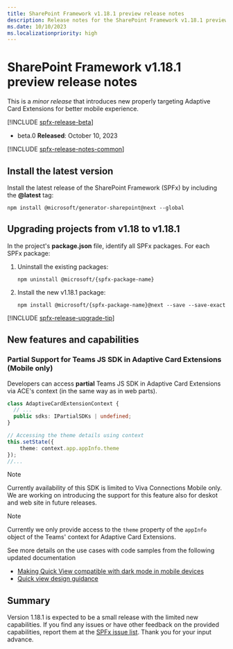 ```yaml
---
title: SharePoint Framework v1.18.1 preview release notes
description: Release notes for the SharePoint Framework v1.18.1 preview release
ms.date: 10/10/2023
ms.localizationpriority: high
---
```

# SharePoint Framework v1.18.1 preview release notes

This is a _minor release_ that introduces new properly targeting Adaptive Card Extensions for better mobile experience.

[!INCLUDE [spfx-release-beta](../../includes/snippets/spfx-release-beta.md)]

- beta.0 **Released**: October 10, 2023

[!INCLUDE [spfx-release-notes-common](../../includes/snippets/spfx-release-notes-common.md)]

## Install the latest version

Install the latest release of the SharePoint Framework (SPFx) by including the **@latest** tag:

```console
npm install @microsoft/generator-sharepoint@next --global
```

## Upgrading projects from v1.18 to v1.18.1

In the project's **package.json** file, identify all SPFx packages. For each SPFx package:

1. Uninstall the existing packages:

    ```console
    npm uninstall @microsoft/{spfx-package-name}
    ```

2. Install the new v1.18.1 package:

    ```console
    npm install @microsoft/{spfx-package-name}@next --save --save-exact
    ```

[!INCLUDE [spfx-release-upgrade-tip](../../includes/snippets/spfx-release-upgrade-tip.md)]

## New features and capabilities

### Partial Support for Teams JS SDK in Adaptive Card Extensions (Mobile only)

Developers can access **partial** Teams JS SDK in Adaptive Card Extensions via ACE's context (in the same way as in web parts).

```typescript
class AdaptiveCardExtensionContext {
  // ...
  public sdks: IPartialSDKs | undefined;
}

// Accessing the theme details using context
this.setState({
    theme: context.app.appInfo.theme
});
//...
```

> [!NOTE]
> Currently availability of this SDK is limited to Viva Connections Mobile only. We are working on introducing the support for this feature also for deskot and web site in future releases.

> [!NOTE]
> Currently we only provide access to the `theme` property of the `appInfo` object of the Teams' context for Adaptive Card Extensions.

See more details on the use cases with code samples from the following updated documentation

* [Making Quick View compatible with dark mode in mobile devices](./viva/get-started/making-quickview-compatable-darkmode-mobile.md)
* [Quick view design guidance](./viva/design/designing-quick-view.md)

## Summary

Version 1.18.1 is expected to be a small release with the limited new capabilities. If you find any issues or have other feedback on the provided capabilities, report them at the [SPFx issue list](https://aka.ms/spfx/issues). Thank you for your input advance.
